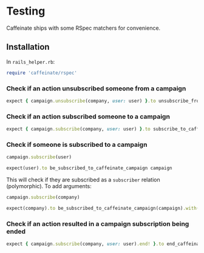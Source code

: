 # Testing

Caffeinate ships with some RSpec matchers for convenience.

## Installation

In `rails_helper.rb`:

```ruby
require 'caffeinate/rspec'
```

### Check if an action unsubscribed someone from a campaign

```ruby
expect { campaign.unsubscribe(company, user: user) }.to unsubscribe_from_caffeinate_campaign campaign, company, user: user

```

### Check if an action subscribed someone to a campaign

```ruby
expect { campaign.subscribe(company, user: user) }.to subscribe_to_caffeinate_campaign campaign, company, user: user
```

### Check if someone is subscribed to a campaign

```ruby
campaign.subscribe(user)

expect(user).to be_subscribed_to_caffeinate_campaign campaign
```

This will check if they are subscribed as a `subscriber` relation (polymorphic). To add arguments:

```ruby
campaign.subscribe(company)

expect(company).to be_subscribed_to_caffeinate_campaign(campaign).with(user: user)
```

### Check if an action resulted in a campaign subscription being ended

```ruby
expect { campaign.subscribe(company, user: user).end! }.to end_caffeinate_campaign_subscription campaign, company, user: user
```
